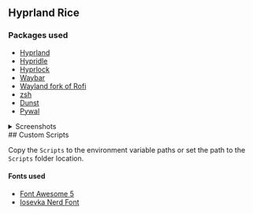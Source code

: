 ## Hyprland Rice


### Packages used

* [Hyprland](https://github.com/hyprwm/Hyprland)
* [Hypridle](https://github.com/hyprwm/hypridle)
* [Hyprlock](https://github.com/hyprwm/hyprlock)
* [Waybar](https://github.com/Alexays/Waybar)
* [Wayland fork of Rofi](https://github.com/lbonn/rofi)
* [zsh](https://archlinux.org/packages/extra/x86_64/zsh/)
* [Dunst](https://archlinux.org/packages/community/x86_64/dunst/)
* [Pywal](https://github.com/dylanaraps/pywal)

<details>
    <summary>Screenshots</summary>
    ![Screenshot1](Preview_1.png)

    ![Screenshot1](Preview_2.png)

    ![Screenshot1](Preview_3.png)

    ![Screenshot1](Preview_4.png)

    ![Screenshot1](Preview_5.png)

</details>
## Custom Scripts

Copy the `Scripts` to the environment variable paths or set the path to the `Scripts` folder location.


#### Fonts used
* [Font Awesome 5](https://fontawesome.com/download)
* [Iosevka Nerd Font](https://github.com/ryanoasis/nerd-fonts/blob/master/patched-fonts/JetBrainsMono/Ligatures/Regular/complete/JetBrains%20Mono%20Regular%20Nerd%20Font%20Complete%20Mono.ttf)
